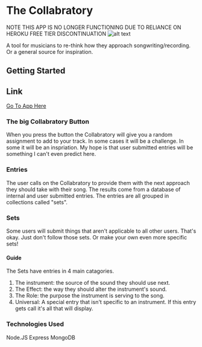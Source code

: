 # The Collabratory
NOTE THIS APP IS NO LONGER FUNCTIONING DUE TO RELIANCE ON HEROKU FREE TIER DISCONTINUATION
![alt text](https://i.imgur.com/JM2oeWy.png "Homepage Screenshot")

A tool for musicians to re-think how they approach songwriting/recording. Or a general source for inspiration. 

## Getting Started

## Link
[Go To App Here](http://www.the-collabratory.com/)

### The big Collabratory Button
When you press the button the Collabratory will give you a random assignment to add to your track. In some cases it will be a challenge. In some it will be an inspriation. My hope is that user submitted entries will be something I can't even predict here. 

### Entries
The user calls on the Collabratory to provide them with the next approach they should take with their song. The results come from a database of internal and user submitted entries. The entries are all grouped in collections called "sets".

### Sets
Some users will submit things that aren't applicable to all other users. That's okay. Just don't follow those sets. Or make your own even more specific sets! 

#### Guide
The Sets have entries in 4 main catagories. 

1. The instrument: the source of the sound they should use next.
2. The Effect: the way they should alter the instrument's sound.
3. The Role: the purpose the instrument is serving to the song.
4. Universal: A special entry that isn't specific to an instrument. If this entry gets call it's all that will display. 

### Technologies Used
Node.JS Express MongoDB
